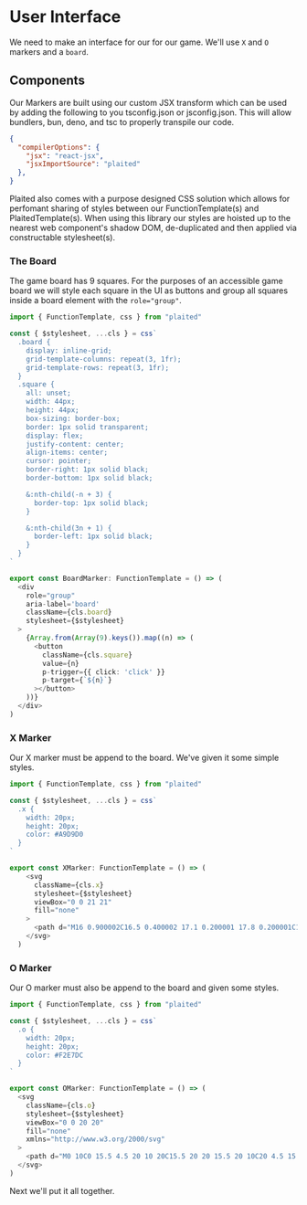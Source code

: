 # User Interface

We need to make an interface for our for our game. We'll use `X` and `O` markers and a `board`.

## Components

Our Markers are built using our custom JSX transform which can be used by adding the following to you tsconfig.json or jsconfig.json. This will allow bundlers, bun, deno, and tsc to properly transpile our code.

```json
{
  "compilerOptions": {
    "jsx": "react-jsx",
    "jsxImportSource": "plaited"
  },
}
```

Plaited also comes with a purpose designed CSS solution which allows for perfomant sharing of styles between our FunctionTemplate(s) and PlaitedTemplate(s). When using this library our styles are hoisted up to the nearest web component's shadow DOM, de-duplicated and then applied via constructable stylesheet(s).

### The Board

The game board has 9 squares. For the purposes of an accessible game board we will style each square in the UI as buttons and group all squares inside a board element with the `role="group"`.

```ts
import { FunctionTemplate, css } from "plaited"

const { $stylesheet, ...cls } = css`
  .board {
    display: inline-grid;
    grid-template-columns: repeat(3, 1fr);
    grid-template-rows: repeat(3, 1fr);
  }
  .square {
    all: unset;
    width: 44px;
    height: 44px;
    box-sizing: border-box;
    border: 1px solid transparent;
    display: flex;
    justify-content: center;
    align-items: center;
    cursor: pointer;
    border-right: 1px solid black;
    border-bottom: 1px solid black;

    &:nth-child(-n + 3) {
      border-top: 1px solid black;
    }

    &:nth-child(3n + 1) {
      border-left: 1px solid black;
    }
  }
`

export const BoardMarker: FunctionTemplate = () => (
  <div
    role="group"
    aria-label='board'
    className={cls.board}
    stylesheet={$stylesheet}
  >
    {Array.from(Array(9).keys()).map((n) => (
      <button
        className={cls.square}
        value={n}
        p-trigger={{ click: 'click' }}
        p-target={`${n}`}
      ></button>
    ))}
  </div>    
)
```

### X Marker

Our X marker must be append to the board. We've given it some simple styles.

```ts
import { FunctionTemplate, css } from "plaited"

const { $stylesheet, ...cls } = css`
  .x {
    width: 20px;
    height: 20px;
    color: #A9D9D0
  }
`

export const XMarker: FunctionTemplate = () => (
    <svg
      className={cls.x}
      stylesheet={$stylesheet}
      viewBox="0 0 21 21"
      fill="none"
    >
      <path d="M16 0.900002C16.5 0.400002 17.1 0.200001 17.8 0.200001C19.2 0.200001 20.3 1.3 20.3 2.7C20.3 3.4 20 4 19.6 4.5L13.8 10.2L19.4 15.8L19.5 15.9C20 16.4 20.2 17 20.2 17.7C20.2 19.1 19.1 20.2 17.7 20.2C17 20.2 16.4 19.9 15.9 19.5L15.8 19.4L15.7 19.3L10.1 13.7L4.4 19.4C3.9 19.9 3.3 20.1 2.6 20.1C1.2 20.1 0.0999985 19 0.0999985 17.6C0.0999985 16.9 0.399995 16.3 0.799995 15.8L6.5 10.1L0.900002 4.5L0.699997 4.3C0.199997 3.9 0 3.2 0 2.5C0 1.1 1.1 0 2.5 0C3.2 0 3.8 0.300001 4.3 0.700001L4.4 0.799999L10.1 6.4L16 0.900002Z" fill="currentColor"/>
    </svg>
  )
```

### O Marker

Our O marker must also be append to the board and given some styles.

```ts
import { FunctionTemplate, css } from "plaited"

const { $stylesheet, ...cls } = css`
  .o {
    width: 20px;
    height: 20px;
    color: #F2E7DC
  }
`

export const OMarker: FunctionTemplate = () => (
  <svg
    className={cls.o}
    stylesheet={$stylesheet}
    viewBox="0 0 20 20"
    fill="none"
    xmlns="http://www.w3.org/2000/svg"
  >
    <path d="M0 10C0 15.5 4.5 20 10 20C15.5 20 20 15.5 20 10C20 4.5 15.5 0 10 0C4.5 0 0 4.4 0 10ZM15 10C15 12.8 12.8 15 10 15C7.2 15 5 12.8 5 10C5 7.2 7.2 5 10 5C12.8 5 15 7.2 15 10Z" fill="currentColor"/>
  </svg>
)
```

Next we'll put it all together.
